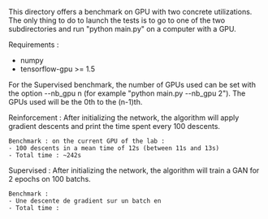 
This directory offers a benchmark on GPU with two concrete utilizations.
The only thing to do to launch the tests is to go to one of the two subdirectories and run "python main.py" on
a computer with a GPU.

Requirements :
- numpy
- tensorflow-gpu >= 1.5


For the Supervised benchmark, the number of GPUs used can be set with the option --nb_gpu n (for example "python main.py --nb_gpu 2").
The GPUs used will be the 0th to the (n-1)th.


Reinforcement :
    After initializing the network, the algorithm will apply gradient descents and print the time spent every 100 descents.

    Benchmark : on the current GPU of the lab :
    - 100 descents in a mean time of 12s (between 11s and 13s)
    - Total time : ~242s 


Supervised :
    After initializing the network, the algorithm will train a GAN for 2 epochs on 100 batchs.
    
    Benchmark :
    - Une descente de gradient sur un batch en 
    - Total time : 
